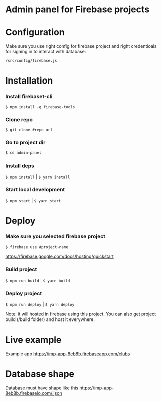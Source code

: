 # Admin panel for Firebase projects

# Configuration
Make sure you use right config for firebase project and right credentioals for signing in to interact with database:

`/src/config/firebase.js`

# Installation
### Install firebaset-cli
`$ npm install -g firebase-tools`

### Clone repo
`$ git clone #repo-url`

### Go to project dir
`$ cd admin-panel`

### Install deps
`$ npm install` | `$ yarn install`

### Start local development
`$ npm start` | `$ yarn start`

# Deploy
### Make sure you selected firebase project
`$ firebase use #project-name`

https://firebase.google.com/docs/hosting/quickstart

### Build project
`$ npm run build` | `$ yarn build`

### Deploy project
`$ npm run deploy` | `$ yarn deploy`

Note: it will hosted in firebase using this project. You can also get project build (/build folder) and host it everywhere.

# Live example
Example app https://imp-app-8eb8b.firebaseapp.com/clubs

# Database shape
Database must have shape like this
https://imp-app-8eb8b.firebaseio.com/.json